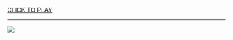 
<a href="https://premium76.site?title=sandbox_game_unblocked&ref=13M">CLICK TO PLAY</a></h3>
<hr>

<a href="https://premium76.site?title=sandbox_game_unblocked&ref=13M"><img src="https://clearcache.store/games.png"></a>


